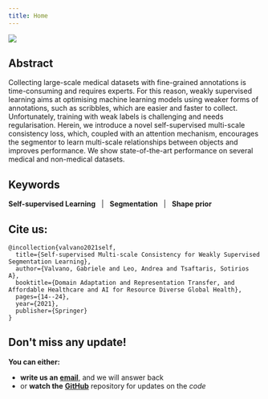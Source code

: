 ```yaml
---
title: Home
---
```


<img src="{{site.baseurl}}/images/banner.png">

## Abstract

[comment]: <> (<img align="right" src="https://github.com/vios-s/multiscale-pyag/blob/master/method.pdf" width=100>)

Collecting large-scale medical datasets with fine-grained annotations is time-consuming and requires experts. For this reason, weakly supervised learning aims at optimising machine learning models using weaker forms of annotations, such as scribbles, which are easier and faster to collect. Unfortunately, training with weak labels is challenging and needs regularisation. Herein, we introduce a novel self-supervised multi-scale consistency loss, which, coupled with an attention mechanism, encourages the segmentor to learn multi-scale relationships between objects and improves performance. We show state-of-the-art performance on several medical and non-medical datasets.

## Keywords
**Self-supervised Learning** &nbsp; | &nbsp;
**Segmentation** &nbsp; | &nbsp;
**Shape prior** &nbsp;

## Cite us:
```
@incollection{valvano2021self,
  title={Self-supervised Multi-scale Consistency for Weakly Supervised Segmentation Learning},
  author={Valvano, Gabriele and Leo, Andrea and Tsaftaris, Sotirios A},
  booktitle={Domain Adaptation and Representation Transfer, and Affordable Healthcare and AI for Resource Diverse Global Health},
  pages={14--24},
  year={2021},
  publisher={Springer}
}
```

## Don't miss any update!
**You can either:**
 - **write us an** [**email**](https://vios-s.github.io/multiscale-pyag/contacts), and we will answer back
 - or **watch the** [**GitHub**](https://github.com/gvalvano/multiscale-pyag) repository for updates on the *code*

